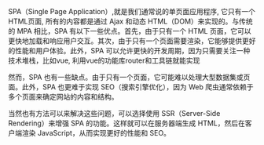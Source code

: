 SPA（Single Page Application）,就是我们通常说的单页面应用程序, 它只有一个HTML页面, 所有的内容都是通过 Ajax 和动态 HTML（DOM）来实现的。与传统的 MPA 相比，SPA 有以下一些优点。首先，由于只有一个 HTML 页面，它可以更快地加载和响应用户交互。其次，由于只有一个页面需要渲染，它能够提供更好的性能和用户体验。此外，SPA 可以允许更快的开发周期，因为只需要关注一种技术堆栈，比如vue, 利用vue的功能库router和工具链就能实现 


然而，SPA 也有一些缺点。由于只有一个页面，它可能难以处理大型数据集或页面。此外，SPA 也更难于实现 SEO（搜索引擎优化），因为 Web 爬虫通常依赖于多个页面来确定网站的内容和结构。


当然也有方法可以来解决这些问题，可以选择使用 SSR（Server-Side Rendering）来增强 SPA 的功能。这样就可以在服务器端生成 HTML，然后在客户端渲染 JavaScript，从而实现更好的性能和 SEO。




